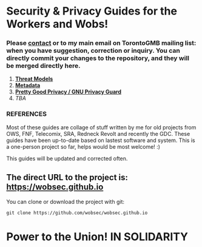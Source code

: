 # Security & Privacy Guides for the Workers and Wobs!

### Please [contact](mailto:torontowob@protonmail.ch) or to my main email on TorontoGMB mailing list: when you have suggestion, correction or inquiry. You can directly commit your changes to the repository, and they will be merged directly here.

1. **[Threat Models](threat-models.md)**
2. **[Metadata](metadata.md)**
3. **[Pretty Good Privacy / GNU Privacy Guard](gpg.md)**
4. _TBA_

### REFERENCES

Most of these guides are collage of stuff written by me for old projects from OWS, FNF, Telecomix, SRA, Redneck Revolt and recently the GDC. These guides have been up-to-date based on lastest software and system. This is a one-person project so far, helps would be most welcome! :)

This guides will be updated and corrected often.

## The direct URL to the project is: https://wobsec.github.io

You can clone or download the project with git:

    git clone https://github.com/wobsec/wobsec.github.io
    
# Power to the Union! IN SOLIDARITY
